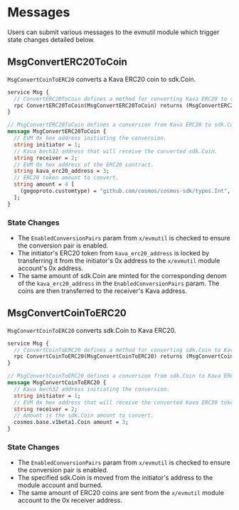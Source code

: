 <!--
order: 3
-->

# Messages

Users can submit various messages to the evmutil module which trigger state changes detailed below.

## MsgConvertERC20ToCoin

`MsgConvertCoinToERC20` converts a Kava ERC20 coin to sdk.Coin.

```protobuf
service Msg {
  // ConvertERC20ToCoin defines a method for converting Kava ERC20 to sdk.Coin.
  rpc ConvertERC20ToCoin(MsgConvertERC20ToCoin) returns (MsgConvertERC20ToCoinResponse);
}

// MsgConvertERC20ToCoin defines a conversion from Kava ERC20 to sdk.Coin.
message MsgConvertERC20ToCoin {
  // EVM 0x hex address initiating the conversion.
  string initiator = 1;
  // Kava bech32 address that will receive the converted sdk.Coin.
  string receiver = 2;
  // EVM 0x hex address of the ERC20 contract.
  string kava_erc20_address = 3;
  // ERC20 token amount to convert.
  string amount = 4 [
    (gogoproto.customtype) = "github.com/cosmos/cosmos-sdk/types.Int",
  ];
}
```

### State Changes

- The `EnabledConversionPairs` param from `x/evmutil` is checked to ensure the conversion pair is enabled.
- The initiator's ERC20 token from `kava_erc20_address` is locked by transferring it from the initiator's 0x address to the `x/evmutil` module account's 0x address.
- The same amount of sdk.Coin are minted for the corresponding denom of the `kava_erc20_address` in the `EnabledConversionPairs` param. The coins are then transferred to the receiver's Kava address.

## MsgConvertCoinToERC20

`MsgConvertCoinToERC20` converts sdk.Coin to Kava ERC20.

```protobuf
service Msg {
  // ConvertCoinToERC20 defines a method for converting sdk.Coin to Kava ERC20.
  rpc ConvertCoinToERC20(MsgConvertCoinToERC20) returns (MsgConvertCoinToERC20Response);
}

// MsgConvertCoinToERC20 defines a conversion from sdk.Coin to Kava ERC20.
message MsgConvertCoinToERC20 {
  // Kava bech32 address initiating the conversion.
  string initiator = 1;
  // EVM 0x hex address that will receive the converted Kava ERC20 tokens.
  string receiver = 2;
  // Amount is the sdk.Coin amount to convert.
  cosmos.base.v1beta1.Coin amount = 3;
}
```

### State Changes

- The `EnabledConversionPairs` param from `x/evmutil` is checked to ensure the conversion pair is enabled.
- The specified sdk.Coin is moved from the initiator's address to the module account and burned.
- The same amount of ERC20 coins are sent from the `x/evmutil` module account to the 0x receiver address.
